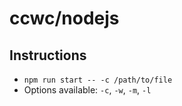 # ccwc/nodejs

## Instructions

- `npm run start -- -c /path/to/file`
- Options available: `-c`, `-w`, `-m`, `-l`
